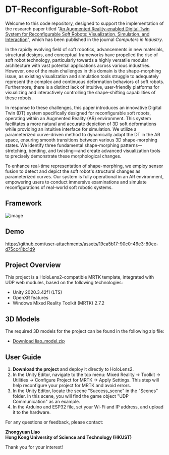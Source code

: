 # DT-Reconfigurable-Soft-Robot

Welcome to this code repository, designed to support the implementation of the research paper titled "[An Augmented Reality-enabled Digital Twin System for Reconfigurable Soft Robots: Visualization, Simulation, and Interaction](<https://www.sciencedirect.com/science/article/pii/S0166361525000508>)", which has been published in the journal *Computers in Industry*.

In the rapidly evolving field of soft robotics, advancements in new materials, structural designs, and conceptual frameworks have propelled the rise of soft robot technology, particularly towards a highly versatile modular architecture with vast potential applications across various industries. However, one of the main challenges in this domain is the shape-morphing issue, as existing visualization and simulation tools struggle to adequately represent the complex and continuous deformation behaviors of soft robots. Furthermore, there is a distinct lack of intuitive, user-friendly platforms for visualizing and interactively controlling the shape-shifting capabilities of these robots.

In response to these challenges, this paper introduces an innovative Digital Twin (DT) system specifically designed for reconfigurable soft robots, operating within an Augmented Reality (AR) environment. This system facilitates a more natural and accurate depiction of 3D soft deformations while providing an intuitive interface for simulation. We utilize a parameterized curve-driven method to dynamically adapt the DT in the AR space, ensuring smooth transitions between various 3D shape-morphing states. We identify three fundamental shape-morphing patterns—stretching, bending, and twisting—and create advanced visualization tools to precisely demonstrate these morphological changes. 

To enhance real-time representation of shape-morphing, we employ sensor fusion to detect and depict the soft robot's structural changes as parameterized curves. Our system is fully operational in an AR environment, empowering users to conduct immersive examinations and simulate reconfigurations of real-world soft robotic systems. 

## Framework

![image](https://github.com/user-attachments/assets/71f707f9-2e47-4f6d-9508-94a39ea0f753)

## Demo



https://github.com/user-attachments/assets/19ca5b17-90c0-46e3-80ee-d75cc41bc1d9



## Project Overview

This project is a HoloLens2-compatible MRTK template, integrated with UDP web modules, based on the following technologies:

- Unity 2020.3.42f1 (LTS)
- OpenXR features
- Windows Mixed Reality Toolkit (MRTK) 2.7.2

## 3D Models

The required 3D models for the project can be found in the following zip file:

- [Download liao_model.zip](<https://github.com/yuanzero/DT-Reconfigurable-Soft-Robot/blob/master/liao_model.rar>)

## User Guide

1. **Download the project** and deploy it directly to HoloLens2.
2. In the Unity Editor, navigate to the top menu: Mixed Reality -> Toolkit -> Utilities -> Configure Project for MRTK -> Apply Settings. This step will help reconfigure your project for MRTK and avoid errors.
3. In the Unity Editor, locate the scene "Success_scene" in the "Scenes" folder. In this scene, you will find the game object "UDP Communication" as an example.
4. In the Arduino and ESP32 file, set your Wi-Fi and IP address, and upload it to the hardware.

For any questions or feedback, please contact:

**Zhongyuan Liao**  
**Hong Kong University of Science and Technology (HKUST)**  

Thank you for your interest!
